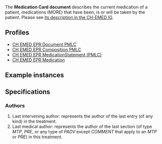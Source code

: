 The **Medication Card document** describes the current medication of a patient, medications (MORE) that have been, is or will be taken by the patient. Please see [its description in the CH-EMED IG](http://fhir.ch/ig/ch-emed/medication-card-document.html).

## Profiles

* [CH EMED EPR Document PMLC](StructureDefinition-ch-emed-epr-document-medicationcard.html)
* [CH EMED EPR Composition PMLC](StructureDefinition-ch-emed-epr-composition-medicationcard.html)
* [CH EMED EPR MedicationStatement (PMLC)](StructureDefinition-ch-emed-epr-medicationstatement-card.html)
* [CH EMED EPR Medication](StructureDefinition-ch-emed-epr-medication.html)

## Example instances

## Specifications

### Authors

1. Last intervening author: represents the author of the last entry (of any kind) in the treatment.
2. Last medical author: represents the author of the last section (of type _MTP_, _PRE_, or any type of _PADV_ except _COMMENT_ that apply to an _MTP_ or _PRE_) in this treatment.